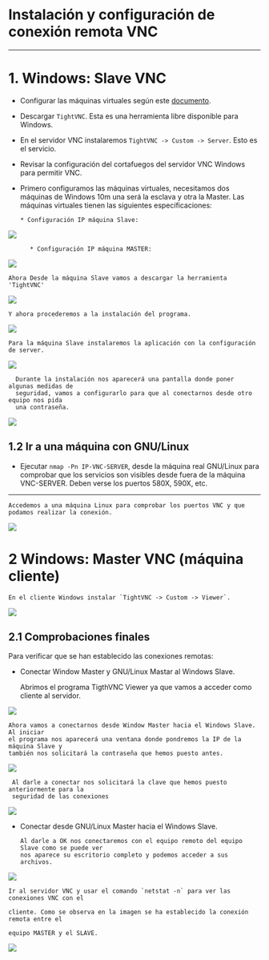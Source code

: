 # Instalación y configuración de conexión remota VNC
---
# 1. Windows: Slave VNC
* Configurar las máquinas virtuales según este [documento](../../global/configuracion/).
* Descargar `TightVNC`. Esta es una herramienta libre disponible para Windows.
* En el servidor VNC instalaremos `TightVNC -> Custom -> Server`. Esto es el servicio.
* Revisar la configuración del cortafuegos del servidor VNC Windows para permitir VNC.


* Primero configuramos las máquinas virtuales, necesitamos dos máquinas de Windows 10m una será la esclava y otra la Master. Las máquinas virtuales tienen las siguientes especificaciones:

      * Configuración IP máquina Slave:



![ ](./images/11.png)



          * Configuración IP máquina MASTER:


![ ](./images/12.png)


    Ahora Desde la máquina Slave vamos a descargar la herramienta 'TightVNC'

![](./images/1-1.png)


    Y ahora procederemos a la instalación del programa.



![](./images/1.png)


    Para la máquina Slave instalaremos la aplicación con la configuración de server.


![](./images/2.png)


      Durante la instalación nos aparecerá una pantalla donde poner algunas medidas de
      seguridad, vamos a configurarlo para que al conectarnos desde otro equipo nos pida
      una contraseña.


![](./images/3.png)



## 1.2 Ir a una máquina con GNU/Linux
* Ejecutar `nmap -Pn IP-VNC-SERVER`, desde la máquina real GNU/Linux para comprobar
que los servicios son visibles desde fuera de la máquina VNC-SERVER. Deben verse los puertos 580X, 590X, etc.
---

    Accedemos a una máquina Linux para comprobar los puertos VNC y que podamos realizar la conexión.

![](./images/7.png)



# 2 Windows: Master VNC (máquina cliente)

    En el cliente Windows instalar `TightVNC -> Custom -> Viewer`.


![](./images/4.png)



## 2.1 Comprobaciones finales

Para verificar que se han establecido las conexiones remotas:
* Conectar Window Master y GNU/Linux Mastar al Windows Slave.


    Abrimos el programa TigthVNC Viewer ya que vamos a acceder como cliente al servidor.


![](./images/13.png)



    Ahora vamos a conectarnos desde Window Master hacia el Windows Slave. Al iniciar
    el programa nos aparecerá una ventana donde pondremos la IP de la máquina Slave y
    también nos solicitará la contraseña que hemos puesto antes.


![](./images/6.png)


     Al darle a conectar nos solicitará la clave que hemos puesto anteriormente para la
     seguridad de las conexiones

![](./images/9.png)


* Conectar desde GNU/Linux Master hacia el Windows Slave.

      Al darle a OK nos conectaremos con el equipo remoto del equipo Slave como se puede ver
      nos aparece su escritorio completo y podemos acceder a sus archivos.


![](./images/10.png)




    Ir al servidor VNC y usar el comando `netstat -n` para ver las conexiones VNC con el

    cliente. Como se observa en la imagen se ha establecido la conexión remota entre el

    equipo MASTER y el SLAVE.


![](./images/5.png)
